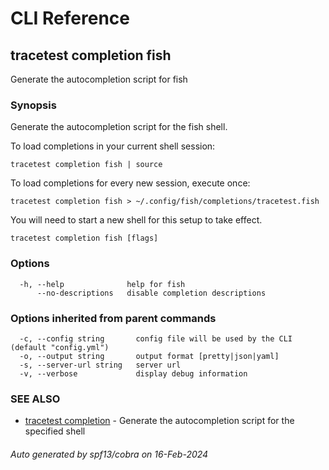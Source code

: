 # CLI Reference
## tracetest completion fish

Generate the autocompletion script for fish

### Synopsis

Generate the autocompletion script for the fish shell.

To load completions in your current shell session:

```
tracetest completion fish | source
```

To load completions for every new session, execute once:

```
tracetest completion fish > ~/.config/fish/completions/tracetest.fish
```

You will need to start a new shell for this setup to take effect.


```
tracetest completion fish [flags]
```

### Options

```
  -h, --help              help for fish
      --no-descriptions   disable completion descriptions
```

### Options inherited from parent commands

```
  -c, --config string       config file will be used by the CLI (default "config.yml")
  -o, --output string       output format [pretty|json|yaml]
  -s, --server-url string   server url
  -v, --verbose             display debug information
```

### SEE ALSO

* [tracetest completion](tracetest_completion.md)	 - Generate the autocompletion script for the specified shell

###### Auto generated by spf13/cobra on 16-Feb-2024
